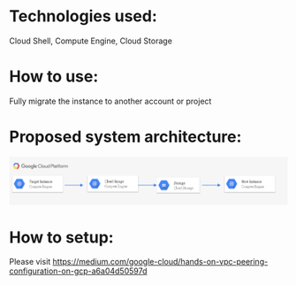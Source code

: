 # Technologies used:  
Cloud Shell, Compute Engine, Cloud Storage

# How to use:  
Fully migrate the instance to another account or project

# Proposed system architecture:
![image](https://github.com/manbobo2002/gcp-migrate-instance/blob/master/solution%20diagram.PNG)  

# How to setup:  
Please visit https://medium.com/google-cloud/hands-on-vpc-peering-configuration-on-gcp-a6a04d50597d
